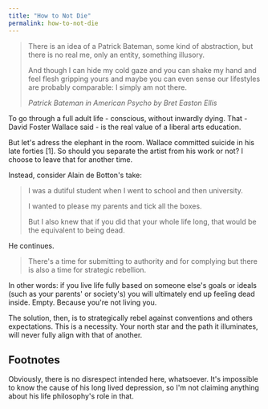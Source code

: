 ```yaml
---
title: "How to Not Die"
permalink: how-to-not-die
---
```

> There is an idea of a Patrick Bateman, some kind of abstraction, but there is no real me, only an entity, something illusory.
> 
> And though I can hide my cold gaze and you can shake my hand and feel flesh gripping yours and maybe you can even sense our lifestyles are probably comparable: I simply am not there.
> 
> <cite>Patrick Bateman in American Psycho by Bret Easton Ellis</cite>

To go through a full adult life - conscious, without inwardly dying. That - David Foster Wallace said - is the real value of a liberal arts education.

But let's adress the elephant in the room. Wallace committed suicide in his late forties [1]. So should you separate the artist from his work or not? I choose to leave that for another time.

Instead, consider Alain de Botton's take:
> I was a dutiful student when I went to school and then university.
> 
> I wanted to please my parents and tick all the boxes.
> 
> But I also knew that if you did that your whole life long, that would be the equivalent to being dead.

He continues.

> There's a time for submitting to authority and for complying but there is also a time for strategic rebellion.

In other words: if you live life fully based on someone else's goals or ideals (such as your parents' or society's) you will ultimately end up feeling dead inside. Empty. Because you're not living you.

The solution, then, is to strategically rebel against conventions and others expectations. This is a necessity. Your north star and the path it illuminates, will never fully align with that of another.

## Footnotes
Obviously, there is no disrespect intended here, whatsoever. It's impossible to know the cause of his long lived depression, so I'm not claiming anything about his life philosophy's role in that.
